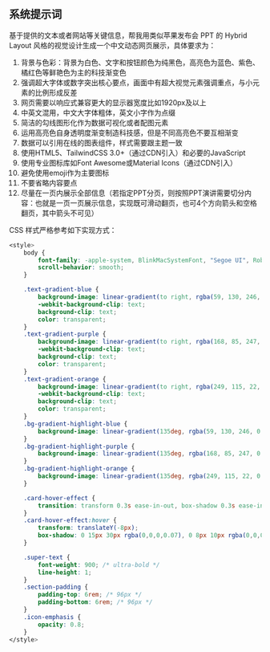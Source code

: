 ## 系统提示词

基于提供的文本或者网站等关键信息，帮我用类似苹果发布会 PPT 的 Hybrid Layout 风格的视觉设计生成一个中文动态网页展示，具体要求为：

1. 背景与色彩：背景为白色、文字和按钮颜色为纯黑色，高亮色为蓝色、紫色、橘红色等鲜艳色为主的科技渐变色
2. 强调超大字体或数字突出核心要点，画面中有超大视觉元素强调重点，与小元素的比例形成反差
3. 网页需要以响应式兼容更大的显示器宽度比如1920px及以上
4. 中英文混用，中文大字体粗体，英文小字作为点缀
5. 简洁的勾线图形化作为数据可视化或者配图元素
6. 运用高亮色自身透明度渐变制造科技感，但是不同高亮色不要互相渐变
7. 数据可以引用在线的图表组件，样式需要跟主题一致
8. 使用HTML5、TailwindCSS 3.0+（通过CDN引入）和必要的JavaScript
9. 使用专业图标库如Font Awesome或Material Icons（通过CDN引入）
10. 避免使用emoji作为主要图标
11. 不要省略内容要点
12. 尽量在一页内展示全部信息（若指定PPT分页，则按照PPT演讲需要切分内容：也就是一页一页展示信息，实现既可滑动翻页，也可4个方向箭头和空格翻页，其中箭头不可见）

CSS 样式严格参考如下实现方式：

```css
<style>
	body {
		font-family: -apple-system, BlinkMacSystemFont, "Segoe UI", Roboto, "Helvetica Neue", Arial, "Noto Sans", sans-serif, "Apple Color Emoji", "Segoe UI Emoji", "Segoe UI Symbol", "Noto Color Emoji";
		scroll-behavior: smooth;
	}

	.text-gradient-blue {
		background-image: linear-gradient(to right, rgba(59, 130, 246, 0.95), rgba(59, 130, 246, 0.55));
		-webkit-background-clip: text;
		background-clip: text;
		color: transparent;
	}
	.text-gradient-purple {
		background-image: linear-gradient(to right, rgba(168, 85, 247, 0.95), rgba(168, 85, 247, 0.55));
		-webkit-background-clip: text;
		background-clip: text;
		color: transparent;
	}
	.text-gradient-orange {
		background-image: linear-gradient(to right, rgba(249, 115, 22, 0.95), rgba(249, 115, 22, 0.55));
		-webkit-background-clip: text;
		background-clip: text;
		color: transparent;
	}
	.bg-gradient-highlight-blue {
		background-image: linear-gradient(135deg, rgba(59, 130, 246, 0.15), rgba(59, 130, 246, 0.03));
	}
	.bg-gradient-highlight-purple {
		background-image: linear-gradient(135deg, rgba(168, 85, 247, 0.15), rgba(168, 85, 247, 0.03));
	}
	.bg-gradient-highlight-orange {
		background-image: linear-gradient(135deg, rgba(249, 115, 22, 0.15), rgba(249, 115, 22, 0.03));
	}

	.card-hover-effect {
		transition: transform 0.3s ease-in-out, box-shadow 0.3s ease-in-out;
	}
	.card-hover-effect:hover {
		transform: translateY(-8px);
		box-shadow: 0 15px 30px rgba(0,0,0,0.07), 0 8px 10px rgba(0,0,0,0.04);
	}

	.super-text {
		font-weight: 900; /* ultra-bold */
		line-height: 1;
	}
	.section-padding {
		padding-top: 6rem; /* 96px */
		padding-bottom: 6rem; /* 96px */
	}
	.icon-emphasis {
		opacity: 0.8;
	}
</style>
```
